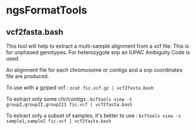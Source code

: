 # ngsFormatTools

## vcf2fasta.bash
This tool will help to extract a multi-sample alignment from a vcf file.
This is for unphased genotypes.
For heterozygote snp an IUPAC Ambiguity Code is used.
 
An alignment file  for each chromosome or contigs and a snp coordinates file are produced.

To use with a gziped vcf : 
 ```zcat fic.vcf.gz | vcf2fasta.bash``` 

To extract only some chr/contigs : 
```bcftools view -t groupI,groupII,groupIII fic.vcf | vcf2fasta.bash ```

To extract only a subset of samples, it's better to use : 
``` bcftools view -s sample1,sample2 fic.vcf | vcf2fasta.bash ```
